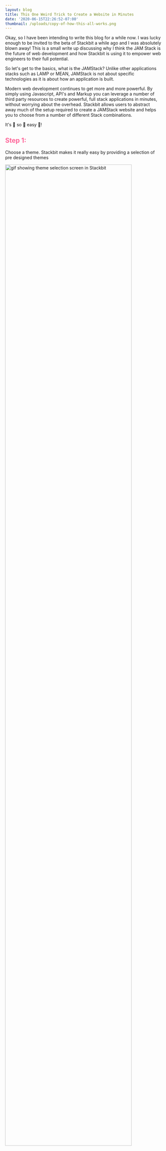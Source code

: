 ```yaml
---
layout: blog
title: This One Weird Trick to Create a Website in Minutes
date: '2020-06-15T22:26:52-07:00'
thumbnail: /uploads/copy-of-how-this-all-works.png
---
```

Okay, so I have been intending to write this blog for a while now. I was lucky enough to be invited to the beta of Stackbit a while ago and I was absolutely blown away! This is a small write up discussing why I think the JAM Stack is the future of web development and how Stackbit is using it to empower web engineers to their full potential.

So let's get to the basics, what is the JAMStack?
Unlike other applications stacks such as LAMP or MEAN, JAMStack is not about specific technologies as it is about how an application is built. 

Modern web development continues to get more and more powerful. By simply using Javascript, API's and Markup you can leverage a number of third party resources to create powerful, full stack applications in minutes, without worrying about the overhead. Stackbit allows users to abstract away much of the setup required to create a JAMStack website and helps you to choose from a number of different Stack combinations.

It's 👏 so 👏 easy 👏!

<h2 style="color: #ff6599;"> Step 1: </h2>

Choose a theme. Stackbit makes it really easy by providing a selection of pre designed themes

<img style="width:90%;" class="blog-images-md" alt="gif showing theme selection screen in Stackbit" src="/uploads/sb-choose-theme.gif"/>

<h2 style="color: #ff6599;"> Step 2: </h2>

Select your site generator

<img style="width:90%;" class="blog-images-md" alt="gif showing theme selection screen in Stackbit" src="/uploads/stack.gif"/>

Choose from a wide selection of well known static site generators such as Gatsby and Jekyll.

<h2 style="color: #ff6599;"> Step 3: </h2>

Select the content management system / cms you want to use, or none. I choose Netlify's CMS because it's lightweight and simple to use.

<img style="width:90%;" class="blog-images-md" alt="image showing selection screen for content management systems in Stackbit" src="/uploads/netl.gif"/>

That's it! 
No you can upload your content and style it however you please.

[See live page here!](https://jam-jam.netlify.app/)
